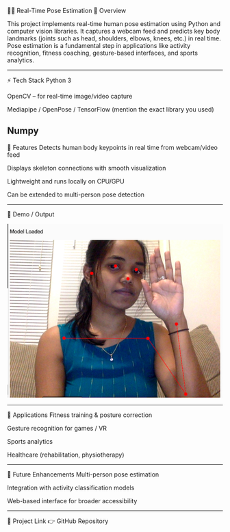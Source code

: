 🏃‍♂️ Real-Time Pose Estimation
📌 Overview

  This project implements real-time human pose estimation using Python and computer vision libraries. 
  It captures a webcam feed and predicts key body landmarks (joints such as head, shoulders, elbows, knees, etc.) in real time. 
  Pose estimation is a fundamental step in applications like activity recognition, fitness coaching, gesture-based interfaces, and sports analytics.

-----------------------

⚡ Tech Stack
  Python 3
  
  OpenCV – for real-time image/video capture
  
  Mediapipe / OpenPose / TensorFlow (mention the exact library you used)

  Numpy
-----------------------

🚀 Features
  Detects human body keypoints in real time from webcam/video feed
  
  Displays skeleton connections with smooth visualization
  
  Lightweight and runs locally on CPU/GPU
  
  Can be extended to multi-person pose detection

-----------------------

📸 Demo / Output
  
  <p align="center"> <img src="Result-Pose1.png" width="600" /> </p>

-----------------------

🧩 Applications
  Fitness training & posture correction
  
  Gesture recognition for games / VR
  
  Sports analytics
  
  Healthcare (rehabilitation, physiotherapy)

-----------------------

📜 Future Enhancements
  Multi-person pose estimation
  
  Integration with activity classification models
  
  Web-based interface for broader accessibility

-----------------------

🔗 Project Link
👉 GitHub Repository
